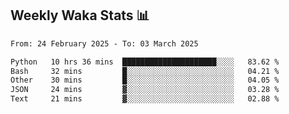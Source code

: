 ## Weekly Waka Stats 📊
<!--START_SECTION:waka-->

```txt
From: 24 February 2025 - To: 03 March 2025

Python   10 hrs 36 mins  █████████████████████░░░░   83.62 %
Bash     32 mins         █░░░░░░░░░░░░░░░░░░░░░░░░   04.21 %
Other    30 mins         █░░░░░░░░░░░░░░░░░░░░░░░░   04.05 %
JSON     24 mins         ▓░░░░░░░░░░░░░░░░░░░░░░░░   03.28 %
Text     21 mins         ▓░░░░░░░░░░░░░░░░░░░░░░░░   02.88 %
```

<!--END_SECTION:waka-->

<!--

Here are some ideas to get you started:

- 🔭 I’m currently working on (way to add branches committed on)
- 🌱 I’m currently learning Web Frameworks and Machine Learning! (Lisp, JS (react & angular), Python, and __)
- 💬 Ask me about ...
- 📫 How to reach me: 
- 😄 Pronouns: He/Him/His
- ⚡ Fun fact: ...

that-recsys-lab
-->

